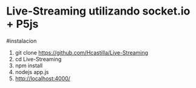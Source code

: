 # Live-Streaming utilizando socket.io + P5js


#instalacion
1. git clone https://github.com/Hcastilla/Live-Streaming
2. cd Live-Streaming
3. npm install
4. nodejs app.js
5. [http://localhost:4000/](http://localhost:4000/)
